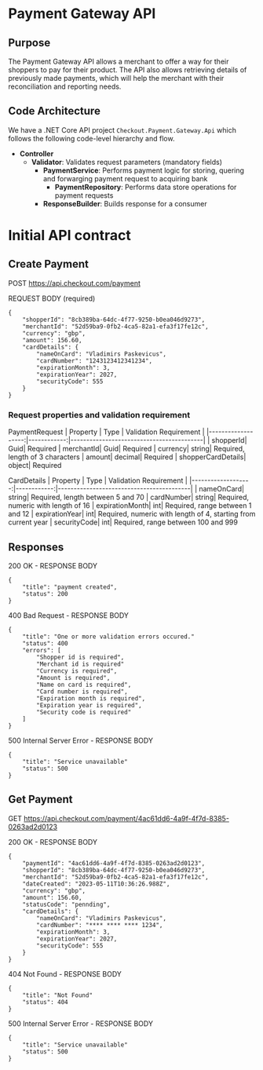 # Payment Gateway API #

## Purpose
The Payment Gateway API allows a merchant to offer a way for their shoppers to pay for their product. The API also allows retrieving details of previously made payments, which will help the merchant with their reconciliation and reporting needs.

## Code Architecture
We have a .NET Core API project `Checkout.Payment.Gateway.Api` which follows the following code-level hierarchy and flow.
- **Controller**
   - **Validator**: Validates request parameters (mandatory fields)
     - **PaymentService**: Performs payment logic for storing, quering and forwarging payment request to acquiring bank
        - **PaymentRepository**: Performs data store operations for payment requests 
     - **ResponseBuilder**: Builds response for a consumer 

# Initial API contract
## Create Payment
POST https://api.checkout.com/payment

REQUEST BODY (required)
```
{
    "shopperId": "8cb389ba-64dc-4f77-9250-b0ea046d9273",
    "merchantId": "52d59ba9-0fb2-4ca5-82a1-efa3f17fe12c",
    "currency": "gbp",
    "amount": 156.60,
    "cardDetails": {
        "nameOnCard": "Vladimirs Paskevicus",
        "cardNumber": "1243123412341234",
        "expirationMonth": 3,
        "expirationYear": 2027,
        "securityCode": 555
    }
}
```
### Request properties and validation requirement
PaymentRequest
|           Property |        Type |                   Validation Requirement |
|-------------------:|------------:|------------------------------------------|
|           shopperId|         Guid| Required
|          merchantId|         Guid| Required
|            currency|       string| Required, length of 3 characters
|              amount|      decimal| Required
|  shopperCardDetails|       object| Required

CardDetails
|           Property |        Type |                   Validation Requirement |
|-------------------:|------------:|------------------------------------------|
|          nameOnCard|       string| Required, length between 5 and 70
|          cardNumber|       string| Required, numeric with length of 16 
|     expirationMonth|          int| Required, range between 1 and 12
|      expirationYear|          int| Required, numeric with length of 4, starting from current year 
|        securityCode|          int| Required, range between 100 and 999

## Responses
200 OK - RESPONSE BODY
```
{
    "title": "payment created",
    "status": 200 
}
```
400 Bad Request - RESPONSE BODY
```
{
	"title": "One or more validation errors occured."
	"status": 400
    "errors": [
        "Shopper id is required",
        "Merchant id is required"
    	"Currency is required",
  		"Amount is required",
    	"Name on card is required",
  		"Card number is required",
    	"Expiration month is required",
  		"Expiration year is required",
    	"Security code is required"
    ]
}
```
500 Internal Server Error - RESPONSE BODY
```
{
	"title": "Service unavailable"
	"status": 500
}
```

## Get Payment ##
GET https://api.checkout.com/payment/4ac61dd6-4a9f-4f7d-8385-0263ad2d0123

200 OK - RESPONSE BODY
```
{
    "paymentId": "4ac61dd6-4a9f-4f7d-8385-0263ad2d0123",
    "shopperId": "8cb389ba-64dc-4f77-9250-b0ea046d9273",
    "merchantId": "52d59ba9-0fb2-4ca5-82a1-efa3f17fe12c",
    "dateCreated": "2023-05-11T10:36:26.988Z",
    "currency": "gbp",
    "amount": 156.60,
    "statusCode": "pennding",
    "cardDetails": {
        "nameOnCard": "Vladimirs Paskevicus",
        "cardNumber": "**** **** **** 1234",
        "expirationMonth": 3,
        "expirationYear": 2027,
        "securityCode": 555
    }
}
```
404 Not Found - RESPONSE BODY
```
{
	"title": "Not Found"
	"status": 404
}
```
500 Internal Server Error - RESPONSE BODY
```
{
	"title": "Service unavailable"
	"status": 500
}
```
